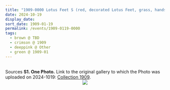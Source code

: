 ```yaml
---
title: "1909-0000 Lotus Feet S (red, decorated Lotus Feet, grass, hands of a Sahaja Yogi)"
date: 2024-10-19
display_date: 
sort_date: 1909-01-19
permalink: /events/1909-0119-0000
tags:
  - brown @ TBD
  - crimson @ 1909
  - deeppink @ Other
  - green @ 1909-01
---
```


<br>

<wave-list>
  <list-title color="DarkSeaGreen" width="40">Sources</list-title>
  <list-item color="BlanchedAlmond"  width="280"><b>S1. One Photo.</b> Link to the original gallery to which the Photo was uploaded on 2024-1019: <a href="https://eternalmoments.smugmug.com/Collections/Mahipalsingh-Jaisingh-Raul-Collection/1909">Collection 1909</a>.</list-item>
</wave-list>

<div style="text-align: center"><img src="https://pub-bcc3cbe9b1e94ba1ac28915f7a3900fa.r2.dev/1909-0000_Lotus_Feet_S_(red_decorated_Lotus_Feet_grass_hands_of_a_Sahaja_Yogi)_01_(Mahipalsingh_Jaisingh_Raul_Collection_scanned_by_Ankit_Khare).jpg" /></div>